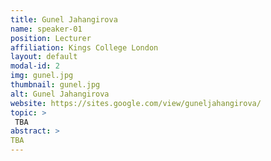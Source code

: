 ```yaml
---
title: Gunel Jahangirova
name: speaker-01
position: Lecturer
affiliation: Kings College London
layout: default
modal-id: 2
img: gunel.jpg
thumbnail: gunel.jpg
alt: Gunel Jahangirova
website: https://sites.google.com/view/guneljahangirova/
topic: >
 TBA
abstract: >
TBA
---
```

